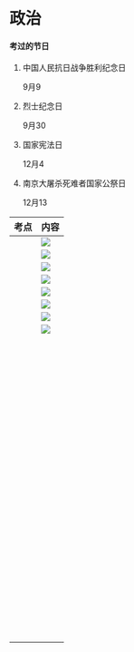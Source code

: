 # 政治
#### 考过的节日

1. 中国人民抗日战争胜利纪念日

   9月9

2. 烈士纪念日

   9月30

3. 国家宪法日

   12月4

4. 南京大屠杀死难者国家公祭日

   12月13





| 考点 | 内容                                                         |
| ---- | ------------------------------------------------------------ |
|      | ![](https://hera-webapp.fbstatic.cn/api/picture/download/416314221203456.jpeg) |
|      | ![](https://hera-webapp.fbstatic.cn/api/picture/download/416314221464576.jpeg) |
|      | ![](https://hera-webapp.fbstatic.cn/api/picture/download/416314221464577.jpeg) |
|      | ![](https://hera-webapp.fbstatic.cn/api/picture/download/416314221465600.jpeg) |
|      | ![](https://hera-webapp.fbstatic.cn/api/picture/download/416314221726720.jpeg) |
|      | ![](https://hera-webapp.fbstatic.cn/api/picture/download/416314221727744.jpeg) |
|      | ![](https://hera-webapp.fbstatic.cn/api/picture/download/416314221989888.jpeg) |
|      | ![](https://hera-webapp.fbstatic.cn/api/picture/download/416314221989889.jpeg) |
|      | ![]()                                                        |
|      | ![]()                                                        |
|      | ![]()                                                        |
|      | ![]()                                                        |
|      | ![]()                                                        |
|      | ![]()                                                        |
|      |                                                              |
|      |                                                              |
|      |                                                              |
|      |                                                              |
|      |                                                              |
|      |                                                              |
|      |                                                              |
|      |                                                              |
|      |                                                              |
|      |                                                              |
|      |                                                              |
|      |                                                              |
|      |                                                              |
|      |                                                              |
|      |                                                              |
|      |                                                              |
|      |                                                              |
|      |                                                              |
|      |                                                              |
|      |                                                              |
|      |                                                              |
|      |                                                              |
|      |                                                              |
|      |                                                              |
|      |                                                              |
|      |                                                              |
|      |                                                              |
|      |                                                              |
|      |                                                              |
|      |                                                              |
|      |                                                              |
|      |                                                              |
|      |                                                              |
|      |                                                              |
|      |                                                              |
|      |                                                              |
|      |                                                              |
|      |                                                              |
|      |                                                              |
|      |                                                              |
|      |                                                              |
|      |                                                              |
|      |                                                              |
|      |                                                              |
|      |                                                              |
|      |                                                              |
|      |                                                              |
|      |                                                              |
|      |                                                              |
|      |                                                              |
|      |                                                              |
|      |                                                              |
|      |                                                              |
|      |                                                              |
|      |                                                              |
|      |                                                              |
|      |                                                              |
|      |                                                              |
|      |                                                              |
|      |                                                              |
|      |                                                              |
|      |                                                              |
|      |                                                              |
|      |                                                              |
|      |                                                              |
|      |                                                              |
|      |                                                              |
|      |                                                              |
|      |                                                              |
|      |                                                              |
|      |                                                              |
|      |                                                              |
|      |                                                              |
|      |                                                              |
|      |                                                              |
|      |                                                              |
|      |                                                              |
|      |                                                              |
|      |                                                              |
|      |                                                              |
|      |                                                              |
|      |                                                              |
|      |                                                              |
|      |                                                              |



